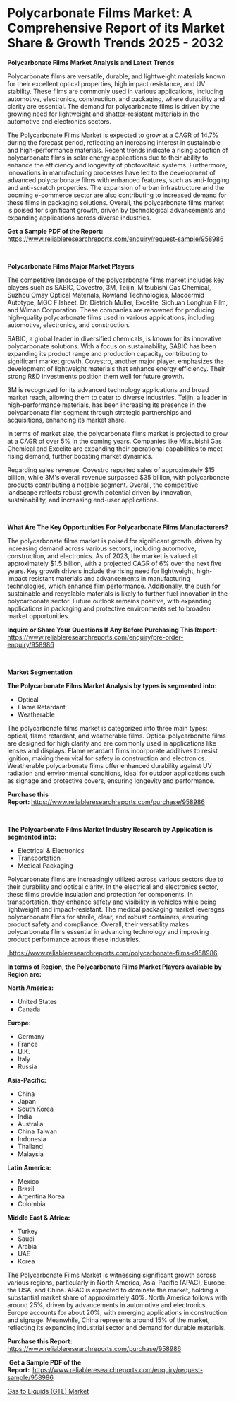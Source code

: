 <p><h1>Polycarbonate Films Market: A Comprehensive Report of its Market Share & Growth Trends 2025 - 2032</h1></p><p><strong>Polycarbonate Films Market Analysis and Latest Trends</strong></p>
<p><p>Polycarbonate films are versatile, durable, and lightweight materials known for their excellent optical properties, high impact resistance, and UV stability. These films are commonly used in various applications, including automotive, electronics, construction, and packaging, where durability and clarity are essential. The demand for polycarbonate films is driven by the growing need for lightweight and shatter-resistant materials in the automotive and electronics sectors. </p><p>The Polycarbonate Films Market is expected to grow at a CAGR of 14.7% during the forecast period, reflecting an increasing interest in sustainable and high-performance materials. Recent trends indicate a rising adoption of polycarbonate films in solar energy applications due to their ability to enhance the efficiency and longevity of photovoltaic systems. Furthermore, innovations in manufacturing processes have led to the development of advanced polycarbonate films with enhanced features, such as anti-fogging and anti-scratch properties. The expansion of urban infrastructure and the booming e-commerce sector are also contributing to increased demand for these films in packaging solutions. Overall, the polycarbonate films market is poised for significant growth, driven by technological advancements and expanding applications across diverse industries.</p></p>
<p><strong>Get a Sample PDF of the Report:&nbsp;</strong> <a href="https://www.reliableresearchreports.com/enquiry/request-sample/958986?utm_campaign=3250&utm_medium=2&utm_source=Github&utm_content=ia&utm_term=21032025&utm_id=polycarbonate-films">https://www.reliableresearchreports.com/enquiry/request-sample/958986</a></p>
<p>&nbsp;</p>
<p><strong>Polycarbonate Films Major Market Players</strong></p>
<p><p>The competitive landscape of the polycarbonate films market includes key players such as SABIC, Covestro, 3M, Teijin, Mitsubishi Gas Chemical, Suzhou Omay Optical Materials, Rowland Technologies, Macdermid Autotype, MGC Filsheet, Dr. Dietrich Muller, Excelite, Sichuan Longhua Film, and Wiman Corporation. These companies are renowned for producing high-quality polycarbonate films used in various applications, including automotive, electronics, and construction.</p><p>SABIC, a global leader in diversified chemicals, is known for its innovative polycarbonate solutions. With a focus on sustainability, SABIC has been expanding its product range and production capacity, contributing to significant market growth. Covestro, another major player, emphasizes the development of lightweight materials that enhance energy efficiency. Their strong R&D investments position them well for future growth.</p><p>3M is recognized for its advanced technology applications and broad market reach, allowing them to cater to diverse industries. Teijin, a leader in high-performance materials, has been increasing its presence in the polycarbonate film segment through strategic partnerships and acquisitions, enhancing its market share.</p><p>In terms of market size, the polycarbonate films market is projected to grow at a CAGR of over 5% in the coming years. Companies like Mitsubishi Gas Chemical and Excelite are expanding their operational capabilities to meet rising demand, further boosting market dynamics.</p><p>Regarding sales revenue, Covestro reported sales of approximately $15 billion, while 3M's overall revenue surpassed $35 billion, with polycarbonate products contributing a notable segment. Overall, the competitive landscape reflects robust growth potential driven by innovation, sustainability, and increasing end-user applications.</p></p>
<p>&nbsp;</p>
<p><strong>What Are The Key Opportunities For Polycarbonate Films Manufacturers?</strong></p>
<p><p>The polycarbonate films market is poised for significant growth, driven by increasing demand across various sectors, including automotive, construction, and electronics. As of 2023, the market is valued at approximately $1.5 billion, with a projected CAGR of 6% over the next five years. Key growth drivers include the rising need for lightweight, high-impact resistant materials and advancements in manufacturing technologies, which enhance film performance. Additionally, the push for sustainable and recyclable materials is likely to further fuel innovation in the polycarbonate sector. Future outlook remains positive, with expanding applications in packaging and protective environments set to broaden market opportunities.</p></p>
<p><strong>Inquire or Share Your Questions If Any Before Purchasing This Report:</strong> <a href="https://www.reliableresearchreports.com/enquiry/pre-order-enquiry/958986?utm_campaign=3250&utm_medium=2&utm_source=Github&utm_content=ia&utm_term=21032025&utm_id=polycarbonate-films">https://www.reliableresearchreports.com/enquiry/pre-order-enquiry/958986</a></p>
<p>&nbsp;</p>
<p><strong>Market Segmentation</strong></p>
<p><strong>The Polycarbonate Films Market Analysis by types is segmented into:</strong></p>
<p><ul><li>Optical</li><li>Flame Retardant</li><li>Weatherable</li></ul></p>
<p><p>The polycarbonate films market is categorized into three main types: optical, flame retardant, and weatherable films. Optical polycarbonate films are designed for high clarity and are commonly used in applications like lenses and displays. Flame retardant films incorporate additives to resist ignition, making them vital for safety in construction and electronics. Weatherable polycarbonate films offer enhanced durability against UV radiation and environmental conditions, ideal for outdoor applications such as signage and protective covers, ensuring longevity and performance.</p></p>
<p><strong>Purchase this Report:&nbsp;</strong><a href="https://www.reliableresearchreports.com/purchase/958986?utm_campaign=3250&utm_medium=2&utm_source=Github&utm_content=ia&utm_term=21032025&utm_id=polycarbonate-films">https://www.reliableresearchreports.com/purchase/958986</a></p>
<p>&nbsp;</p>
<p><strong>The Polycarbonate Films Market Industry Research by Application is segmented into:</strong></p>
<p><ul><li>Electrical & Electronics</li><li>Transportation</li><li>Medical Packaging</li></ul></p>
<p><p>Polycarbonate films are increasingly utilized across various sectors due to their durability and optical clarity. In the electrical and electronics sector, these films provide insulation and protection for components. In transportation, they enhance safety and visibility in vehicles while being lightweight and impact-resistant. The medical packaging market leverages polycarbonate films for sterile, clear, and robust containers, ensuring product safety and compliance. Overall, their versatility makes polycarbonate films essential in advancing technology and improving product performance across these industries.</p></p>
<p><a href="https://www.reliableresearchreports.com/polycarbonate-films-r958986?utm_campaign=3250&utm_medium=2&utm_source=Github&utm_content=ia&utm_term=21032025&utm_id=polycarbonate-films">&nbsp;https://www.reliableresearchreports.com/polycarbonate-films-r958986</a></p>
<p><strong>In terms of Region, the Polycarbonate Films Market Players available by Region are:</strong></p>
<p>
    <p> <strong> North America: </strong>
        <ul>
            <li>United States</li>
            <li>Canada</li>
        </ul>
        </p> 
    <p> <strong> Europe: </strong>
        <ul>
            <li>Germany</li>
            <li>France</li>
            <li>U.K.</li>
            <li>Italy</li>
            <li>Russia</li>
        </ul>
        </p> 
    <p> <strong> Asia-Pacific: </strong>
        <ul>
            <li>China</li>
            <li>Japan</li>
            <li>South Korea</li>
            <li>India</li>
            <li>Australia</li>
            <li>China Taiwan</li>
            <li>Indonesia</li>
            <li>Thailand</li>
            <li>Malaysia</li>
        </ul>
        </p> 
    <p> <strong> Latin America: </strong>
        <ul>
            <li>Mexico</li>
            <li>Brazil</li>
            <li>Argentina Korea</li>
            <li>Colombia</li>
        </ul>
        </p> 
    <p> <strong> Middle East & Africa: </strong>
        <ul>
            <li>Turkey</li>
            <li>Saudi</li>
            <li>Arabia</li>
            <li>UAE</li>
            <li>Korea</li>
        </ul>
    </p>
    </p>
<p><p>The Polycarbonate Films Market is witnessing significant growth across various regions, particularly in North America, Asia-Pacific (APAC), Europe, the USA, and China. APAC is expected to dominate the market, holding a substantial market share of approximately 40%. North America follows with around 25%, driven by advancements in automotive and electronics. Europe accounts for about 20%, with emerging applications in construction and signage. Meanwhile, China represents around 15% of the market, reflecting its expanding industrial sector and demand for durable materials.</p></p>
<p><strong>Purchase this Report: </strong><a href="https://www.reliableresearchreports.com/purchase/958986?utm_campaign=3250&utm_medium=2&utm_source=Github&utm_content=ia&utm_term=21032025&utm_id=polycarbonate-films">https://www.reliableresearchreports.com/purchase/958986</a></p>
<p>&nbsp;<strong>Get a Sample PDF of the Report:&nbsp;&nbsp;</strong><a href="https://www.reliableresearchreports.com/enquiry/request-sample/958986?utm_campaign=3250&utm_medium=2&utm_source=Github&utm_content=ia&utm_term=21032025&utm_id=polycarbonate-films">https://www.reliableresearchreports.com/enquiry/request-sample/958986</a></p>
<p><strong></strong></p>
<p><p><a href="https://github.com/fraryatena85/Market-Research-Report-List-1/blob/main/gas-to-liquids-gtl-market.md?utm_campaign=3250&utm_medium=2&utm_source=Github&utm_content=ia&utm_term=21032025&utm_id=polycarbonate-films">Gas to Liquids (GTL) Market</a></p></p>